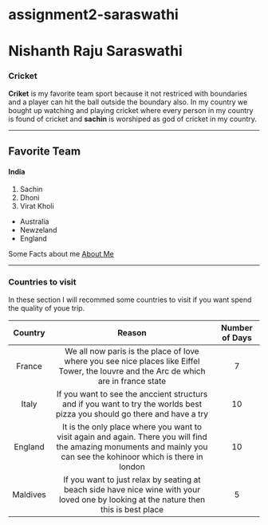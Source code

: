 # assignment2-saraswathi
# Nishanth Raju Saraswathi
### Cricket

**Criket** is my favorite team sport because it not restriced with boundaries and a player can hit the ball outside the boundary also. In my country we bought up watching and playing cricket where every person in my country is found of cricket and **sachin** is worshiped as god of cricket in my country.

------------------------------
## Favorite Team
#### India
1. Sachin
2. Dhoni
3. Virat Kholi

* Australia
* Newzeland
* England

Some Facts about me [About Me](AboutMe.md)

-------------------------------------

### Countries to visit

In these section I will recommed some countries to visit if you want spend the quality of youe trip.

| Country | Reason | Number of Days |
| :---: | :---: | :---: |
| France| We all now paris is the place of love where you see nice places like Eiffel Tower, the louvre and the Arc de which are in france state | 7 |
|Italy | If you want to see the anccient structurs and if you want to try the worlds best pizza you should go there and have a try | 10 |
| England | It is the only place where you want to visit again and again. There you will find the amazing monuments and mainly you can see the kohinoor which is there in london | 10|
| Maldives | If you want to just relax by seating at beach side have nice wine with your loved one by looking at the nature  then this is best place | 5|